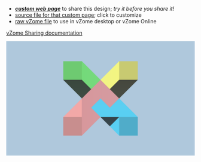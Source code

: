 
 - [***custom web page***][post] to share this design; *try it before you share it!*
 - [source file for that custom page][source]; click to customize
 - [raw vZome file][raw] to use in vZome desktop or vZome Online

[vZome Sharing documentation](https://vzome.github.io/vzome/sharing.html#how-it-works)

![Image](<Tetraxis-Burr-partial.png>)


[post]: <https://John-Kostick.github.io/vzome-sharing/2021/12/20/Tetraxis-Burr-partial-14-10-05.html>
[source]: <https://github.com/John-Kostick/vzome-sharing/edit/main/_posts/2021-12-20-Tetraxis-Burr-partial-14-10-05.md>
[raw]: <https://raw.githubusercontent.com/John-Kostick/vzome-sharing/main/2021/12/20/14-10-05-Tetraxis-Burr-partial/Tetraxis-Burr-partial.vZome>